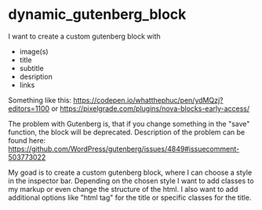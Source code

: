 # dynamic_gutenberg_block
I want to create a 
custom gutenberg block with 
- image(s)
- title
- subtitle
- desription 
- links

Something like this: https://codepen.io/whatthephuc/pen/ydMQzj?editors=1100 or https://pixelgrade.com/plugins/nova-blocks-early-access/

The problem with Gutenberg is, that if you change something in the "save" function, the block will be deprecated. 
Description of the problem can be found here: https://github.com/WordPress/gutenberg/issues/4849#issuecomment-503773022

My goad is to create a custom gutenberg block, where I can choose a style in the inspector bar. 
Depending on the chosen style I want to add classes to my markup or even change the structure of the html. 
I also want to add additional options like "html tag" for the title or specific classes for the title.
